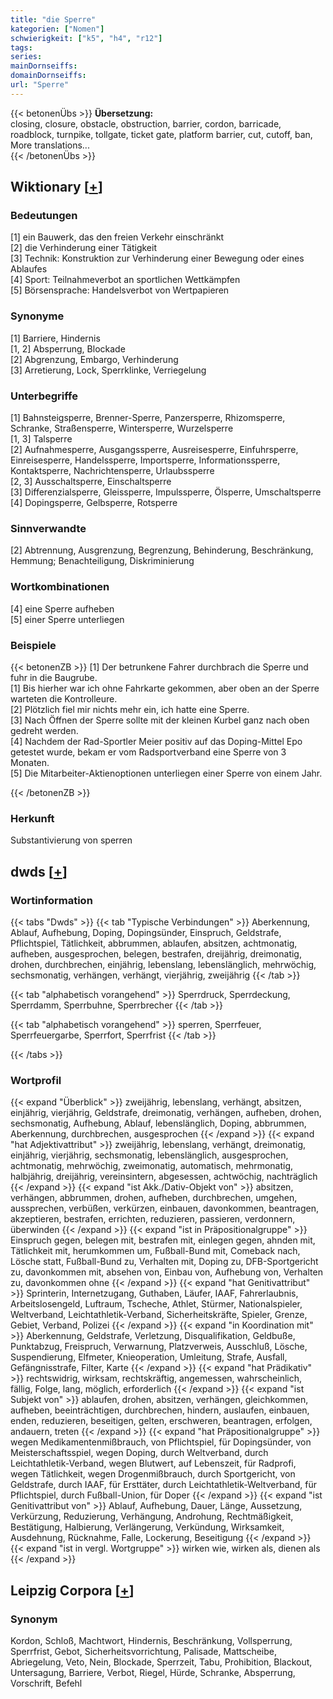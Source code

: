 ```yaml
---
title: "die Sperre"
kategorien: ["Nomen"]
schwierigkeit: ["k5", "h4", "r12"]
tags:
series:
mainDornseiffs:
domainDornseiffs:
url: "Sperre"
---
```


{{< betonenÜbs >}}
**Übersetzung:**  
closing, closure, obstacle, obstruction, barrier, cordon, barricade, roadblock, turnpike, tollgate, ticket gate, platform barrier, cut, cutoff, ban, More translations...  
{{< /betonenÜbs >}}

## Wiktionary [[+](https://de.wiktionary.org/wiki/Sperre)]

### Bedeutungen
[1] ein Bauwerk, das den freien Verkehr einschränkt  
[2] die Verhinderung einer Tätigkeit  
[3] Technik: Konstruktion zur Verhinderung einer Bewegung oder eines Ablaufes  
[4] Sport: Teilnahmeverbot an sportlichen Wettkämpfen  
[5] Börsensprache: Handelsverbot von Wertpapieren  

### Synonyme
[1] Barriere, Hindernis  
[1, 2] Absperrung, Blockade  
[2] Abgrenzung, Embargo, Verhinderung  
[3] Arretierung, Lock, Sperrklinke, Verriegelung  

### Unterbegriffe
[1] Bahnsteigsperre, Brenner-Sperre, Panzersperre, Rhizomsperre, Schranke, Straßensperre, Wintersperre, Wurzelsperre  
[1, 3] Talsperre  
[2] Aufnahmesperre, Ausgangssperre, Ausreisesperre, Einfuhrsperre, Einreisesperre, Handelssperre, Importsperre, Informationssperre, Kontaktsperre, Nachrichtensperre, Urlaubssperre  
[2, 3] Ausschaltsperre, Einschaltsperre  
[3] Differenzialsperre, Gleissperre, Impulssperre, Ölsperre, Umschaltsperre  
[4] Dopingsperre,  Gelbsperre, Rotsperre  

### Sinnverwandte
[2] Abtrennung, Ausgrenzung, Begrenzung, Behinderung, Beschränkung, Hemmung; Benachteiligung, Diskriminierung  

### Wortkombinationen
[4] eine Sperre aufheben  
[5] einer Sperre unterliegen  

### Beispiele
{{< betonenZB >}}
[1] Der betrunkene Fahrer durchbrach die Sperre und fuhr in die Baugrube.  
[1] Bis hierher war ich ohne Fahrkarte gekommen, aber oben an der Sperre warteten die Kontrolleure.  
[2] Plötzlich fiel mir nichts mehr ein, ich hatte eine Sperre.  
[3] Nach Öffnen der Sperre sollte mit der kleinen Kurbel ganz nach oben gedreht werden.  
[4] Nachdem der Rad-Sportler Meier positiv auf das Doping-Mittel Epo getestet wurde, bekam er vom Radsportverband eine Sperre von 3 Monaten.  
[5] Die Mitarbeiter-Aktienoptionen unterliegen einer Sperre von einem Jahr.  

{{< /betonenZB >}}
### Herkunft
Substantivierung von sperren  



## dwds [[+](https://www.dwds.de/wb/Sperre)]

### Wortinformation
{{< tabs "Dwds" >}}
{{< tab "Typische Verbindungen" >}}
Aberkennung, Ablauf, Aufhebung, Doping, Dopingsünder, Einspruch, Geldstrafe, Pflichtspiel, Tätlichkeit, abbrummen, ablaufen, absitzen, achtmonatig, aufheben, ausgesprochen, belegen, bestrafen, dreijährig, dreimonatig, drohen, durchbrechen, einjährig, lebenslang, lebenslänglich, mehrwöchig, sechsmonatig, verhängen, verhängt, vierjährig, zweijährig
{{< /tab >}}

{{< tab "alphabetisch vorangehend" >}}
Sperrdruck, Sperrdeckung, Sperrdamm, Sperrbuhne, Sperrbrecher
{{< /tab >}}

{{< tab "alphabetisch vorangehend" >}}
sperren, Sperrfeuer, Sperrfeuergarbe, Sperrfort, Sperrfrist
{{< /tab >}}

{{< /tabs >}}

### Wortprofil
{{< expand "Überblick" >}} zweijährig, lebenslang, verhängt, absitzen, einjährig, vierjährig, Geldstrafe, dreimonatig, verhängen, aufheben, drohen, sechsmonatig, Aufhebung, Ablauf, lebenslänglich, Doping, abbrummen, Aberkennung, durchbrechen, ausgesprochen {{< /expand >}}
{{< expand "hat Adjektivattribut" >}} zweijährig, lebenslang, verhängt, dreimonatig, einjährig, vierjährig, sechsmonatig, lebenslänglich, ausgesprochen, achtmonatig, mehrwöchig, zweimonatig, automatisch, mehrmonatig, halbjährig, dreijährig, vereinsintern, abgesessen, achtwöchig, nachträglich {{< /expand >}}
{{< expand "ist Akk./Dativ-Objekt von" >}} absitzen, verhängen, abbrummen, drohen, aufheben, durchbrechen, umgehen, aussprechen, verbüßen, verkürzen, einbauen, davonkommen, beantragen, akzeptieren, bestrafen, errichten, reduzieren, passieren, verdonnern, überwinden {{< /expand >}}
{{< expand "ist in Präpositionalgruppe" >}} Einspruch gegen, belegen mit, bestrafen mit, einlegen gegen, ahnden mit, Tätlichkeit mit, herumkommen um, Fußball-Bund mit, Comeback nach, Lösche statt, Fußball-Bund zu, Verhalten mit, Doping zu, DFB-Sportgericht zu, davonkommen mit, absehen von, Einbau von, Aufhebung von, Verhalten zu, davonkommen ohne {{< /expand >}}
{{< expand "hat Genitivattribut" >}} Sprinterin, Internetzugang, Guthaben, Läufer, IAAF, Fahrerlaubnis, Arbeitslosengeld, Luftraum, Tscheche, Athlet, Stürmer, Nationalspieler, Weltverband, Leichtathletik-Verband, Sicherheitskräfte, Spieler, Grenze, Gebiet, Verband, Polizei {{< /expand >}}
{{< expand "in Koordination mit" >}} Aberkennung, Geldstrafe, Verletzung, Disqualifikation, Geldbuße, Punktabzug, Freispruch, Verwarnung, Platzverweis, Ausschluß, Lösche, Suspendierung, Elfmeter, Knieoperation, Umleitung, Strafe, Ausfall, Gefängnisstrafe, Filter, Karte {{< /expand >}}
{{< expand "hat Prädikativ" >}} rechtswidrig, wirksam, rechtskräftig, angemessen, wahrscheinlich, fällig, Folge, lang, möglich, erforderlich {{< /expand >}}
{{< expand "ist Subjekt von" >}} ablaufen, drohen, absitzen, verhängen, gleichkommen, aufheben, beeinträchtigen, durchbrechen, hindern, auslaufen, einbauen, enden, reduzieren, beseitigen, gelten, erschweren, beantragen, erfolgen, andauern, treten {{< /expand >}}
{{< expand "hat Präpositionalgruppe" >}} wegen Medikamentenmißbrauch, von Pflichtspiel, für Dopingsünder, von Meisterschaftsspiel, wegen Doping, durch Weltverband, durch Leichtathletik-Verband, wegen Blutwert, auf Lebenszeit, für Radprofi, wegen Tätlichkeit, wegen Drogenmißbrauch, durch Sportgericht, von Geldstrafe, durch IAAF, für Ersttäter, durch Leichtathletik-Weltverband, für Pflichtspiel, durch Fußball-Union, für Doper {{< /expand >}}
{{< expand "ist Genitivattribut von" >}} Ablauf, Aufhebung, Dauer, Länge, Aussetzung, Verkürzung, Reduzierung, Verhängung, Androhung, Rechtmäßigkeit, Bestätigung, Halbierung, Verlängerung, Verkündung, Wirksamkeit, Ausdehnung, Rücknahme, Falle, Lockerung, Beseitigung {{< /expand >}}
{{< expand "ist in vergl. Wortgruppe" >}} wirken wie, wirken als, dienen als {{< /expand >}}

## Leipzig Corpora [[+](https://corpora.uni-leipzig.de/en/res?word=Sperre&corpusId=deu_newscrawl-public_2018)]


### Synonym
Kordon, Schloß, Machtwort, Hindernis, Beschränkung, Vollsperrung, Sperrfrist, Gebot, Sicherheitsvorrichtung, Palisade, Mattscheibe, Abriegelung, Veto, Nein, Blockade, Sperrzeit, Tabu, Prohibition, Blackout, Untersagung, Barriere, Verbot, Riegel, Hürde, Schranke, Absperrung, Vorschrift, Befehl

